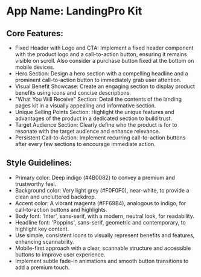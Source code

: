 # **App Name**: LandingPro Kit

## Core Features:

- Fixed Header with Logo and CTA: Implement a fixed header component with the product logo and a call-to-action button, ensuring it remains visible on scroll. Also consider a purchase button fixed at the bottom on mobile devices.
- Hero Section: Design a hero section with a compelling headline and a prominent call-to-action button to immediately grab user attention.
- Visual Benefit Showcase: Create an engaging section to display product benefits using icons and concise descriptions.
- "What You Will Receive" Section: Detail the contents of the landing pages kit in a visually appealing and informative section.
- Unique Selling Points Section: Highlight the unique features and advantages of the product in a dedicated section to build trust.
- Target Audience Section: Clearly define who the product is for to resonate with the target audience and enhance relevance.
- Persistent Call-to-Action: Implement recurring call-to-action buttons after every few sections to encourage immediate action.

## Style Guidelines:

- Primary color: Deep indigo (#4B0082) to convey a premium and trustworthy feel.
- Background color: Very light grey (#F0F0F0), near-white, to provide a clean and uncluttered backdrop.
- Accent color: A vibrant magenta (#FF69B4), analogous to indigo, for call-to-action buttons and highlights.
- Body font: 'Inter', sans-serif, with a modern, neutral look, for readability.
- Headline font: 'Poppins', sans-serif, geometric and contemporary, to highlight key content.
- Use simple, consistent icons to visually represent benefits and features, enhancing scannability.
- Mobile-first approach with a clear, scannable structure and accessible buttons to improve user experience.
- Implement subtle fade-in animations and smooth button transitions to add a premium touch.